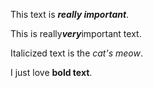 <!-- author: kuldeep.yadav -->
<!-- uploadedAt: 2025-07-15T11:30:20.683Z -->
This text is ***really important***.

This is really***very***important text.

Italicized text is the *cat's meow*.

I just love **bold text**.

<!-- reviewComment: approved by me  -->
<!-- reviewer: sumit.agrawal -->